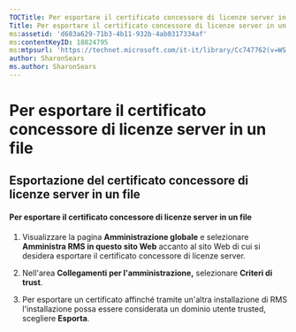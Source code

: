 ```yaml
---
TOCTitle: Per esportare il certificato concessore di licenze server in un file
Title: Per esportare il certificato concessore di licenze server in un file
ms:assetid: 'd683a629-71b3-4b11-932b-4ab0317334af'
ms:contentKeyID: 18824795
ms:mtpsurl: 'https://technet.microsoft.com/it-it/library/Cc747762(v=WS.10)'
author: SharonSears
ms.author: SharonSears
---
```


Per esportare il certificato concessore di licenze server in un file
====================================================================

Esportazione del certificato concessore di licenze server in un file
--------------------------------------------------------------------

#### Per esportare il certificato concessore di licenze server in un file

1.  Visualizzare la pagina **Amministrazione globale** e selezionare **Amministra RMS in questo sito Web** accanto al sito Web di cui si desidera esportare il certificato concessore di licenze server.

2.  Nell'area **Collegamenti per l'amministrazione,** selezionare **Criteri di trust**.

3.  Per esportare un certificato affinché tramite un'altra installazione di RMS l'installazione possa essere considerata un dominio utente trusted, scegliere **Esporta**.
